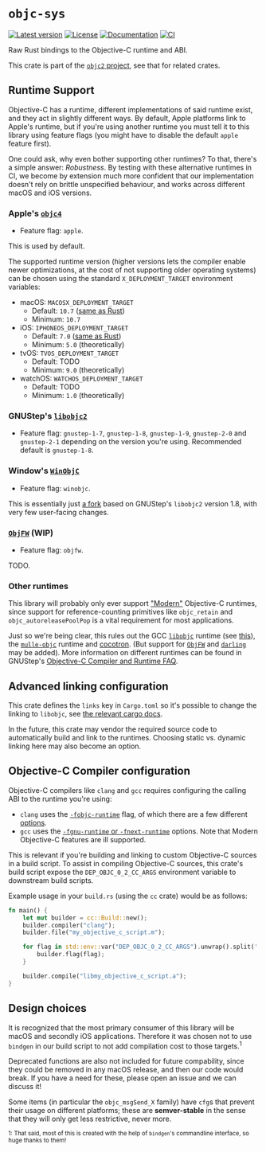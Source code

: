 # `objc-sys`

[![Latest version](https://badgen.net/crates/v/objc-sys)](https://crates.io/crates/objc-sys)
[![License](https://badgen.net/badge/license/MIT/blue)](../LICENSE.txt)
[![Documentation](https://docs.rs/objc-sys/badge.svg)](https://docs.rs/objc-sys/)
[![CI](https://github.com/madsmtm/objc2/actions/workflows/ci.yml/badge.svg)](https://github.com/madsmtm/objc2/actions/workflows/ci.yml)

Raw Rust bindings to the Objective-C runtime and ABI.

This crate is part of the [`objc2` project](https://github.com/madsmtm/objc2),
see that for related crates.


## Runtime Support

Objective-C has a runtime, different implementations of said runtime exist,
and they act in slightly different ways. By default, Apple platforms link to
Apple's runtime, but if you're using another runtime you must tell it to this
library using feature flags (you might have to disable the default `apple`
feature first).

One could ask, why even bother supporting other runtimes? To that, there's a
simple answer: _Robustness_. By testing with these alternative runtimes in CI,
we become by extension much more confident that our implementation doesn't
rely on brittle unspecified behaviour, and works across different macOS and
iOS versions.


### Apple's [`objc4`](https://github.com/apple-oss-distributions/objc4)

- Feature flag: `apple`.

This is used by default.

The supported runtime version (higher versions lets the compiler enable newer
optimizations, at the cost of not supporting older operating systems) can be
chosen using the standard `X_DEPLOYMENT_TARGET` environment variables:
- macOS: `MACOSX_DEPLOYMENT_TARGET`
  - Default: `10.7` ([same as Rust](https://github.com/rust-lang/rust/blob/1.56.0/compiler/rustc_target/src/spec/apple_base.rs#L67))
  - Minimum: `10.7`
- iOS: `IPHONEOS_DEPLOYMENT_TARGET`
  - Default: `7.0` ([same as Rust](https://github.com/rust-lang/rust/blob/1.56.0/compiler/rustc_target/src/spec/apple_base.rs#L92))
  - Minimum: `5.0` (theoretically)
- tvOS: `TVOS_DEPLOYMENT_TARGET`
  - Default: TODO
  - Minimum: `9.0` (theoretically)
- watchOS: `WATCHOS_DEPLOYMENT_TARGET`
  - Default: TODO
  - Minimum: `1.0` (theoretically)


### GNUStep's [`libobjc2`](https://github.com/gnustep/libobjc2)

- Feature flag: `gnustep-1-7`, `gnustep-1-8`, `gnustep-1-9`, `gnustep-2-0` and
  `gnustep-2-1` depending on the version you're using. Recommended default is
  `gnustep-1-8`.


### Window's [`WinObjC`](https://github.com/microsoft/WinObjC)

- Feature flag: `winobjc`.

This is essentially just [a fork](https://github.com/microsoft/libobjc2) based
on GNUStep's `libobjc2` version 1.8, with very few user-facing changes.


### [`ObjFW`](https://github.com/ObjFW/ObjFW) (WIP)

- Feature flag: `objfw`.

TODO.


### Other runtimes

This library will probably only ever support ["Modern"][modern] Objective-C
runtimes, since support for reference-counting primitives like `objc_retain`
and `objc_autoreleasePoolPop` is a vital requirement for most applications.

Just so we're being clear, this rules out the GCC [`libobjc`][gcc-libobjc]
runtime (see [this][gcc-objc-support]), the [`mulle-objc`] runtime and
[cocotron]. (But support for [`ObjFW`] and [`darling`] may be added).
More information on different runtimes can be found in GNUStep's
[Objective-C Compiler and Runtime FAQ][gnustep-faq].

[modern]: https://en.wikipedia.org/wiki/Objective-C#Modern_Objective-C
[gcc-libobjc]: https://github.com/gcc-mirror/gcc/tree/master/libobjc
[gcc-objc-support]: https://gcc.gnu.org/onlinedocs/gcc/Standards.html#Objective-C-and-Objective-C_002b_002b-Languages
[`mulle-objc`]: https://github.com/mulle-objc/mulle-objc-runtime
[cocotron]: https://cocotron.org/
[`ObjFW`]: https://github.com/ObjFW/ObjFW
[`darling`]: https://github.com/darlinghq/darling-objc4
[gnustep-faq]: http://wiki.gnustep.org/index.php/Objective-C_Compiler_and_Runtime_FAQ


## Advanced linking configuration

This crate defines the `links` key in `Cargo.toml` so it's possible to
change the linking to `libobjc`, see [the relevant cargo docs][overriding].

In the future, this crate may vendor the required source code to automatically
build and link to the runtimes. Choosing static vs. dynamic linking here may
also become an option.

[overriding]: https://doc.rust-lang.org/cargo/reference/build-scripts.html#overriding-build-scripts


## Objective-C Compiler configuration

Objective-C compilers like `clang` and `gcc` requires configuring the calling
ABI to the runtime you're using:
- `clang` uses the [`-fobjc-runtime`] flag, of which there are a few different
  [options][clang-objc-kinds].
- `gcc` uses the [`-fgnu-runtime` or `-fnext-runtime`][gcc-flags] options.
  Note that Modern Objective-C features are ill supported.

This is relevant if you're building and linking to custom Objective-C sources
in a build script. To assist in compiling Objective-C sources, this crate's
build script expose the `DEP_OBJC_0_2_CC_ARGS` environment variable to
downstream build scripts.

Example usage in your `build.rs` (using the `cc` crate) would be as follows:

```rust , ignore
fn main() {
    let mut builder = cc::Build::new();
    builder.compiler("clang");
    builder.file("my_objective_c_script.m");

    for flag in std::env::var("DEP_OBJC_0_2_CC_ARGS").unwrap().split(' ') {
        builder.flag(flag);
    }

    builder.compile("libmy_objective_c_script.a");
}
```

[`-fobjc-runtime`]: https://clang.llvm.org/docs/ClangCommandLineReference.html#cmdoption-clang-fobjc-runtime
[clang-objc-kinds]: https://clang.llvm.org/doxygen/classclang_1_1ObjCRuntime.html#af19fe070a7073df4ecc666b44137c4e5
[gcc-flags]: https://gcc.gnu.org/onlinedocs/gcc/Objective-C-and-Objective-C_002b_002b-Dialect-Options.html


## Design choices

It is recognized that the most primary consumer of this library will be macOS
and secondly iOS applications. Therefore it was chosen not to use `bindgen` in
our build script to not add compilation cost to those targets.<sup>1</sup>

Deprecated functions are also not included for future compability, since they
could be removed in any macOS release, and then our code would break. If you
have a need for these, please open an issue and we can discuss it!

Some items (in particular the `objc_msgSend_X` family) have `cfg`s that prevent
their usage on different platforms; these are **semver-stable** in the sense
that they will only get less restrictive, never more.

<sup>1: That said, most of this is created with the help of `bindgen`'s
commandline interface, so huge thanks to them!</sup>
